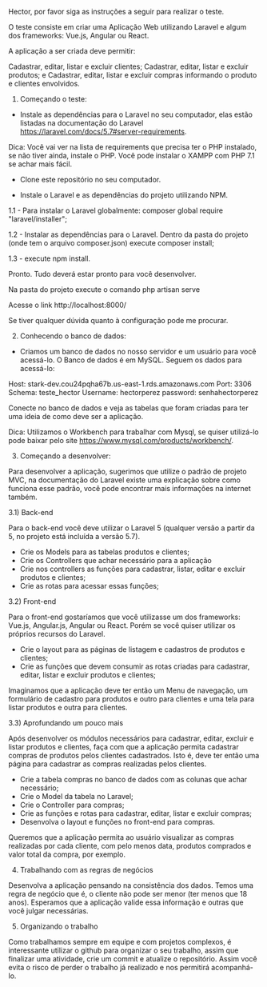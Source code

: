 
Hector, por favor siga as instruções a seguir para realizar o teste.

O teste consiste em criar uma Aplicação Web utilizando Laravel e algum dos frameworks: Vue.js, Angular ou React.

A aplicação a ser criada deve permitir:

Cadastrar, editar, listar e excluir clientes;
Cadastrar, editar, listar e excluir produtos; e
Cadastrar, editar, listar e excluir compras informando o produto e clientes envolvidos.

1) Começando o teste:
 - Instale as dependências para o Laravel no seu computador, elas estão listadas na documentação do Laravel https://laravel.com/docs/5.7#server-requirements.
 
  Dica: Você vai ver na lista de requirements que precisa ter o PHP instalado, se não tiver ainda, instale o PHP. Você pode instalar o XAMPP com PHP 7.1 se achar mais fácil.
 
 - Clone este repositório no seu computador.
 
 - Instale o Laravel e as dependências do projeto utilizando NPM.
 
 1.1 - Para instalar o Laravel globalmente: composer global require "laravel/installer";
 
 1.2 - Instalar as dependências para o Laravel. Dentro da pasta do projeto (onde tem o arquivo composer.json) execute composer install;
 
 1.3 - execute npm install.
 
Pronto. Tudo deverá estar pronto para você desenvolver.

Na pasta do projeto execute o comando php artisan serve

Acesse o link http://localhost:8000/

Se tiver qualquer dúvida quanto à configuração pode me procurar.

2) Conhecendo o banco de dados:

 - Criamos um banco de dados no nosso servidor e um usuário para você acessá-lo. O Banco de dados é em MySQL.
 Seguem os dados para acessá-lo:
 
 Host: stark-dev.cou24pqha67b.us-east-1.rds.amazonaws.com
 Port: 3306
 Schema: teste_hector
 Username: hectorperez
 password: senhahectorperez
 
 Conecte no banco de dados e veja as tabelas que foram criadas para ter uma ideia de como deve ser a aplicação.
 
 Dica: Utilizamos o Workbench para trabalhar com Mysql, se quiser utilizá-lo pode baixar pelo site https://www.mysql.com/products/workbench/.
 
 3) Começando a desenvolver:
 
 Para desenvolver a aplicação, sugerimos que utilize o padrão de projeto MVC, na documentação do Laravel existe uma explicação sobre como funciona esse padrão, você pode encontrar mais informações na internet também.
 
 3.1) Back-end
 
 Para o back-end você deve utilizar o Laravel 5 (qualquer versão a partir da 5, no projeto está incluída a versão 5.7).
 
 - Crie os Models para as tabelas produtos e clientes;
 - Crie os Controllers que achar necessário para a aplicação
 - Crie nos controllers as funções para cadastrar, listar, editar e excluir produtos e clientes;
 - Crie as rotas para acessar essas funções;

3.2) Front-end

Para o front-end gostaríamos que você utilizasse um dos frameworks: Vue.js, Angular.js, Angular ou React. Porém se você quiser utilizar os próprios recursos do Laravel.

 - Crie o layout para as páginas de listagem e cadastros de produtos e clientes;
 - Crie as funções que devem consumir as rotas criadas para cadastrar, editar, listar e excluir produtos e clientes;
 
 Imaginamos que a aplicação deve ter então um Menu de navegação, um formulário de cadastro para produtos e outro para clientes e uma tela para listar produtos e outra para clientes.
 
 3.3) Aprofundando um pouco mais
 
  Após desenvolver os módulos necessários para cadastrar, editar, excluir e listar produtos e clientes, faça com que a aplicação permita cadastrar compras de produtos pelos clientes cadastrados. Isto é, deve ter então uma página para cadastrar as compras realizadas pelos clientes.
  
  - Crie a tabela compras no banco de dados com as colunas que achar necessário;
  - Crie o Model da tabela no Laravel;
  - Crie o Controller para compras;
  - Crie as funções e rotas para cadastrar, editar, listar e excluir compras;
  - Desenvolva o layout e funções no front-end para compras.
  
  Queremos que a aplicação permita ao usuário visualizar as compras realizadas por cada cliente, com pelo menos data, produtos comprados e valor total da compra, por exemplo.

4) Trabalhando com as regras de negócios

 Desenvolva a aplicação pensando na consistência dos dados. Temos uma regra de negócio que é, o cliente não pode ser menor (ter menos que 18 anos). Esperamos que a aplicação valide essa informação e outras que você julgar necessárias.
 
 5) Organizando o trabalho
 
 Como trabalhamos sempre em equipe e com projetos complexos, é interessante utilizar o github para organizar o seu trabalho, assim que finalizar uma atividade, crie um commit e atualize o repositório. Assim você evita o risco de perder o trabalho já realizado e nos permitirá acompanhá-lo.
 
